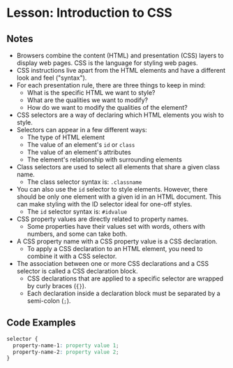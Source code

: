 # Lesson: Introduction to CSS

## Notes

- Browsers combine the content (HTML) and presentation (CSS) layers to display web pages. CSS is the language for styling web pages.
- CSS instructions live apart from the HTML elements and have a different look and feel ("syntax").
- For each presentation rule, there are three things to keep in mind:
  - What is the specific HTML we want to style?
  - What are the qualities we want to modify?
  - How do we want to modify the qualities of the element?
- CSS selectors are a way of declaring which HTML elements you wish to style.
- Selectors can appear in a few different ways:
  - The type of HTML element
  - The value of an element's `id` or `class`
  - The value of an element's attributes
  - The element's relationship with surrounding elements
- Class selectors are used to select all elements that share a given class name.
  - The class selector syntax is: `.classname`
- You can also use the `id` selector to style elements. However, there should be only one element with a given id in an HTML document. This can make styling with the ID selector ideal for one-off styles.
  - The `id` selector syntax is: `#idvalue`
- CSS property values are directly related to property names.
  - Some properties have their values set with words, others with numbers, and some can take both.
- A CSS property name with a CSS property value is a CSS declaration.
  - To apply a CSS declaration to an HTML element, you need to combine it with a CSS selector.
- The association between one or more CSS declarations and a CSS selector is called a CSS declaration block.
  - CSS declarations that are applied to a specific selector are wrapped by curly braces (`{}`).
  - Each declaration inside a declaration block must be separated by a semi-colon (`;`).

## Code Examples

```css
selector {
  property-name-1: property value 1;
  property-name-2: property value 2;
}
```